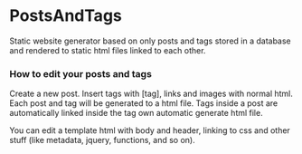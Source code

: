 PostsAndTags
============
Static website generator based on only posts and tags stored in a database and rendered to static html files linked to each other.

### How to edit your posts and tags
Create a new post. Insert tags with [tag], links and images with normal html.
Each post and tag will be generated to a html file. Tags inside a post are automatically linked inside the tag own automatic generate html file.

You can edit a template html with body and header, linking to css and other stuff (like metadata, jquery, functions, and so on).